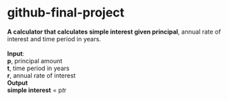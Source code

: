 # github-final-project

**A calculator that calculates simple interest given principal**, annual rate of interest and time period in years.<br />
<br />
**Input**:<br />
   **p**, principal amount<br />
   **t**, time period in years<br />
   **r**, annual rate of interest<br />
**Output**<br />
   **simple interest** = p*t*r
